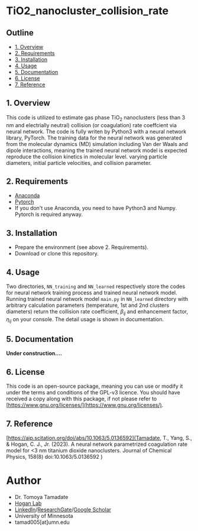 # TiO2_nanocluster_collision_rate
## Outline
* [1. Overview](#1-overview)
* [2. Requirements](#2-requirements)
* [3. Installation](#3-installation)
* [4. Usage](#4-usage)
* [5. Documentation](#5-documentation)
* [6. License](#6-license)
* [7. Reference](#7-reference)
## 1. Overview
This code is utilized to estimate gas phase TiO<sub>2</sub> nanoclusters (less than 3 nm and electrially neutral) collision (or coagulation) rate coeffcient via neural network.  The code is fully writen by Python3 with a neural network library, PyTorch. The training data for the neural network was generated from the molecular dynamics (MD) simulation including Van der Waals and dipole interactions, meaning the trained neural network model is expected reproduce the collision kinetics in molecular level. varying particle diameters, initial particle velocities, and collision parameter.

## 2. Requirements
* [Anaconda](https://www.anaconda.com/)
* [Pytorch](https://pytorch.org/)
* If you don't use Anaconda, you need to have Python3 and Numpy.  Pytorch is required anyway.

## 3. Installation
* Prepare the environment (see above 2. Requirements).
* Download or clone this repository.

## 4. Usage
Two directories, `NN_training` and `NN_learned` respectively store the codes for neural network training process and trained neural network model.  Running trained neural network model `main.py` in `NN_learned` directory with arbitrary calculation parameters (temperature, 1st and 2nd clusters diameters) return the collision rate coefficient, $\beta_{ij}$ and enhancement factor, $\eta_{ij}$ on your console.  The detail usage is shown in documentation.

## 5. Documentation
**Under construction....**

## 6. License
This code is an open-source package, meaning you can use or modify it under the terms and conditions of the GPL-v3 licence. You should have received a copy along with this package, if not please refer to [https://www.gnu.org/licenses/](https://www.gnu.org/licenses/).

## 7. Reference
[https://aip.scitation.org/doi/abs/10.1063/5.0136592](Tamadate, T., Yang, S., & Hogan, C. J., Jr. (2023). A neural network parametrized coagulation rate model for <3 nm titanium dioxide nanoclusters. Journal of Chemical Physics, 158(8) doi:10.1063/5.0136592 )

# Author
* Dr. Tomoya Tamadate
* [Hogan Lab](https://hoganlab.umn.edu/)
* [LinkedIn](https://www.linkedin.com/in/tomoya-tamadate-953673142/)/[ResearchGate](https://www.researchgate.net/profile/Tomoya-Tamadate)/[Google Scholar](https://scholar.google.com/citations?user=XXSOgXwAAAAJ&hl=ja)
* University of Minnesota
* tamad005[at]umn.edu
